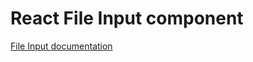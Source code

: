 <!-- @license CC0-1.0 -->

# React File Input component

[File Input documentation](../../../css/src/components/file-input/README.md)
